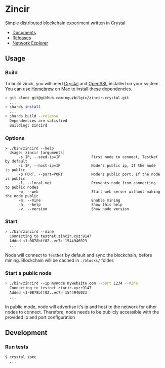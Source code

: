 # Zincir

Simple distributed blockchain experiment written in [Crystal](https://crystal-lang.org)

 - [Documents](http://docs.zincir.xyz)
 - [Releases](https://github.com/oguzbilgic/zincir-crystal/releases)
 - [Network Explorer](http://explorer.zincir.xyz)

## Usage

### Build

To build zincir, you will need [Crystal](https://crystal-lang.org/) and
[OpenSSL](https://www.openssl.org/) installed on your system. You can use
[Homebrew](https://brew.sh/) on Mac to install these dependencies.

```bash
> git clone git@github.com:oguzbilgic/zincir-crystal.git
  ...
> shards install
  ...
> shards build --release
  Dependencies are satisfied
  Building: zincird
```

### Options

```shell
> ./bin/zincird --help
  Usage: zincir [arguments]
      -s IP, --seed-ip=IP              First node to connect, TestNet by default
      -i IP, --host-ip=IP              Node's public ip, If the node is public
      -p PORT, --port=PORT             Node's public port, If the node is public
      -l, --local-net                  Prevents node from connecting to public nodes
      -w, --web                        Start web server without making the node public
      -m, --mine                       Enable mining
      -h, --help                       Show this help
      -v, --version                    Show node version
```

### Start

```bash
> ./bin/zincird --mine
  Connecting to testnet.zincir.xyz:9147
  Added <1-0878bff02..ec7> 1544946023
  ...
```

Node will connect to `TestNet` by default and sync the blockchain, before mining.
Blockchain will be cached in `./blocks/` folder.

### Start a public node

```bash
> ./bin/zincird --ip mynode.mywebsite.com --port 1234 --mine
  Connecting to testnet.zincir.xyz:9147
  Added <1-0878bff02..ec7> 1544946023
  ...
```

In public mode, node will advertise it's ip and host to the network for other
nodes to connect. Therefore, node needs to be publicly accessible with the
provided ip and port configuration

## Development

### Run tests

```bash
$ crystal spec
  ...
```
